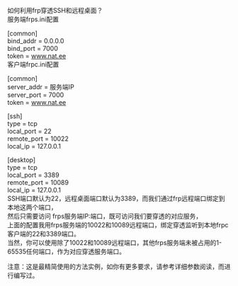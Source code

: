 如何利用frp穿透SSH和远程桌面？  
服务端frps.ini配置  
  
[common]  
bind_addr = 0.0.0.0  
bind_port = 7000  
token = www.nat.ee  
客户端frpc.ini配置  
  
[common]  
server_addr = 服务端IP  
server_port = 7000  
token = www.nat.ee  
  
[ssh]  
type = tcp  
local_port = 22  
remote_port = 10022  
local_ip = 127.0.0.1  
  
[desktop]  
type = tcp  
local_port = 3389  
remote_port = 10089  
local_ip = 127.0.0.1  
SSH端口默认为22，远程桌面端口默认为3389，而我们通过frp远程端口绑定到本地这两个端口，  
然后只需要访问 frps服务端IP:端口，既可访问我们要穿透的对应服务，  
上面的配置我用frps服务端的10022和10089远程端口，绑定穿透监听到本地frpc客户端的22和3389端口。  
当然，你可以使用除了10022和10089远程端口，其他frps服务端未被占用的1-65535任何端口，作为对应穿透服务端口。  
  
注意：这是最精简使用的方法实例，如你有更多要求，请参考详细参数阅读，而进行编写过。
